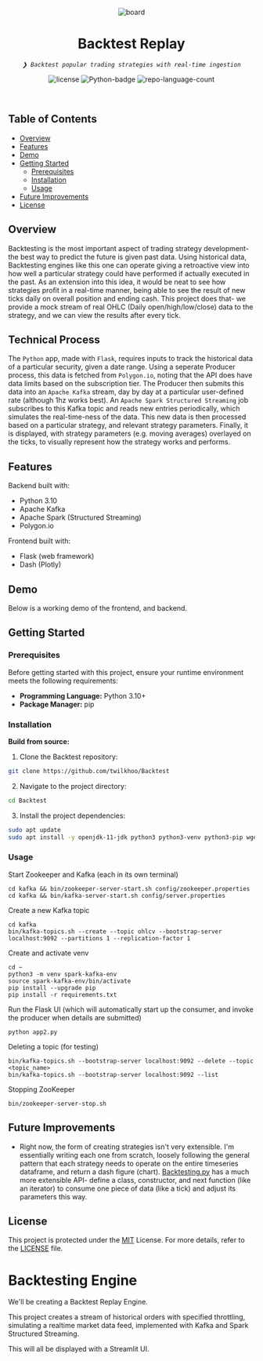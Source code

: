 <p align="center"><img src="assets/image.png" alt="board"></p>
<p align="center"><h1 align="center">Backtest Replay</h1></p>
<p align="center">
	<em><code>❯ Backtest popular trading strategies with real-time ingestion</code></em>
</p>
<p align="center">
	<img src="https://img.shields.io/github/license/twilkhoo/Backtest?style=default&logo=opensourceinitiative&logoColor=white&color=0080ff" alt="license">
	<img src="https://img.shields.io/badge/python-3670A0?style=for-the-badge&logo=python&logoColor=ffdd54" alt="Python-badge">
	<img src="https://img.shields.io/github/languages/count/twilkhoo/Backtest?style=default&color=0080ff" alt="repo-language-count">
</p>
<p align="center"><!-- default option, no dependency badges. -->
</p>
<p align="center">
	<!-- default option, no dependency badges. -->
</p>
<br>

##  Table of Contents

- [ Overview](#overview)
- [ Features](#features)
- [ Demo](#demo)
- [ Getting Started](#getting-started)
  - [ Prerequisites](#prerequisites)
  - [ Installation](#installation)
  - [ Usage](#usage)
- [ Future Improvements](#future-improvements)
- [ License](#license)


##  Overview

Backtesting is the most important aspect of trading strategy development- the best way to predict the future is given past data. Using historical data, Backtesting engines like this one can operate giving a retroactive view into how well a particular strategy could have performed if actually executed in the past. As an extension into this idea, it would be neat to see how strategies profit in a real-time manner, being able to see the result of new ticks daily on overall position and ending cash. This project does that- we provide a mock stream of real OHLC (Daily open/high/low/close) data to the strategy, and we can view the results after every tick.

## Technical Process

The `Python` app, made with `Flask`, requires inputs to track the historical data of a particular security, given a date range. Using a seperate Producer process, this data is fetched from `Polygon.io`, noting that the API does have data limits based on the subscription tier. The Producer then submits this data into an `Apache Kafka` stream, day by day at a particular user-defined rate (although 1hz works best). An `Apache Spark Structured Streaming` job subscribes to this Kafka topic and reads new entries periodically, which simulates the real-time-ness of the data. This new data is then processed based on a particular strategy, and relevant strategy parameters. Finally, it is displayed, with strategy parameters (e.g. moving averages) overlayed on the ticks, to visually represent how the strategy works and performs.

##  Features

Backend built with:
- Python 3.10
- Apache Kafka
- Apache Spark (Structured Streaming)
- Polygon.io

Frontend built with:
- Flask (web framework)
- Dash (Plotly)

## Demo

Below is a working demo of the frontend, and backend.


##  Getting Started

###  Prerequisites

Before getting started with this project, ensure your runtime environment meets the following requirements:

- **Programming Language:** Python 3.10+
- **Package Manager:** pip

###  Installation

**Build from source:**

1. Clone the Backtest repository:
```sh
git clone https://github.com/twilkhoo/Backtest
```

2. Navigate to the project directory:

```sh
cd Backtest
```

3. Install the project dependencies:

```sh
sudo apt update
sudo apt install -y openjdk-11-jdk python3 python3-venv python3-pip wget tar
```

###  Usage
Start Zookeeper and Kafka (each in its own terminal)

```
cd kafka && bin/zookeeper-server-start.sh config/zookeeper.properties
cd kafka && bin/kafka-server-start.sh config/server.properties
```

Create a new Kafka topic
```
cd kafka
bin/kafka-topics.sh --create --topic ohlcv --bootstrap-server localhost:9092 --partitions 1 --replication-factor 1
```

Create and activate venv
```
cd ~
python3 -m venv spark-kafka-env
source spark-kafka-env/bin/activate
pip install --upgrade pip
pip install -r requirements.txt
```

Run the Flask UI (which will automatically start up the consumer, and invoke the producer when details are submitted)
```
python app2.py
```

Deleting a topic (for testing)
```
bin/kafka-topics.sh --bootstrap-server localhost:9092 --delete --topic <topic_name>
bin/kafka-topics.sh --bootstrap-server localhost:9092 --list
```

Stopping ZooKeeper
```
bin/zookeeper-server-stop.sh
```



##  Future Improvements

- Right now, the form of creating strategies isn't very extensible. I'm essentially writing each one from scratch, loosely following the general pattern that each strategy needs to operate on the entire timeseries dataframe, and return a dash figure (chart). [Backtesting.py](https://kernc.github.io/backtesting.py/) has a much more extensible API- define a class, constructor, and next function (like an iterator) to consume one piece of data (like a tick) and adjust its parameters this way.

##  License

This project is protected under the [MIT](https://choosealicense.com/licenses/mit/) License. For more details, refer to the [LICENSE](https://choosealicense.com/licenses/mit/) file.








# Backtesting Engine

We'll be creating a Backtest Replay Engine.

This project creates a stream of historical orders with specified throttling, simulating a realtime market data feed, implemented with Kafka and Spark Structured Streaming.

This will all be displayed with a Streamlit UI.


